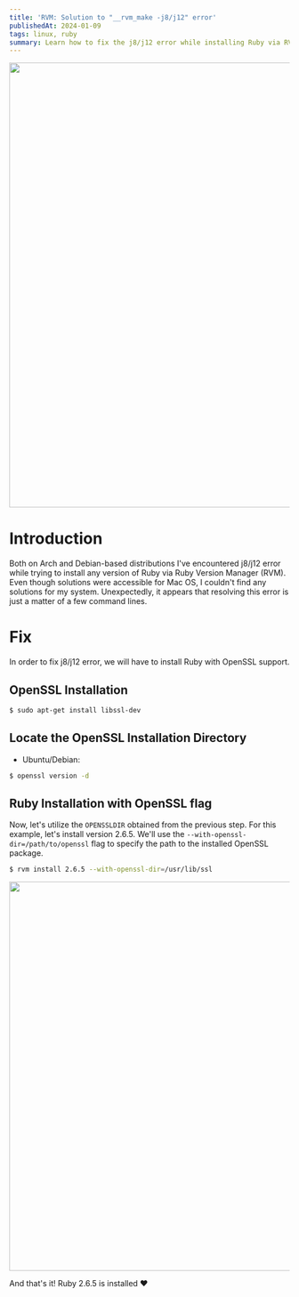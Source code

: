 ```yaml
---
title: 'RVM: Solution to "__rvm_make -j8/j12" error'
publishedAt: 2024-01-09
tags: linux, ruby
summary: Learn how to fix the j8/j12 error while installing Ruby via RVM on Linux systems.
---
```


<img src="https://i.imgur.com/htR5R62.png" width="800px"/>

# Introduction

Both on Arch and Debian-based distributions I've encountered j8/j12 error while trying to install any version of Ruby via Ruby Version Manager (RVM). Even though solutions were accessible for Mac OS, I couldn't find any solutions for my system. Unexpectedly, it appears that resolving this error is just a matter of a few command lines.

# Fix

In order to fix j8/j12 error, we will have to install Ruby with OpenSSL support.

## OpenSSL Installation

```bash
$ sudo apt-get install libssl-dev
```

## Locate the OpenSSL Installation Directory

- Ubuntu/Debian:

```bash
$ openssl version -d
```

## Ruby Installation with OpenSSL flag

Now, let's utilize the `OPENSSLDIR` obtained from the previous step. For this example, let's install version 2.6.5. We'll use the `--with-openssl-dir=/path/to/openssl` flag to specify the path to the installed OpenSSL package.

```bash
$ rvm install 2.6.5 --with-openssl-dir=/usr/lib/ssl
```

<img src="https://i.imgur.com/y54q2iA.png" width="700px"/>

And that's it! Ruby 2.6.5 is installed ❤
